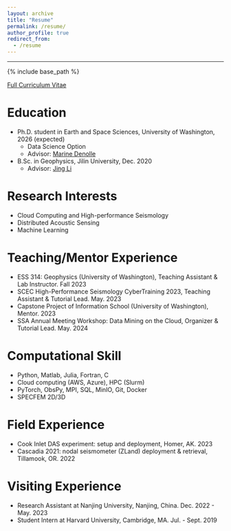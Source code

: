 ```yaml
---
layout: archive
title: "Resume"
permalink: /resume/
author_profile: true
redirect_from:
  - /resume
---
```

---
{% include base_path %}

[Full Curriculum Vitae](https://dasway.ess.washington.edu/shared/niyiyu/CV_Yiyu_Ni.pdf)

Education
======
* Ph.D. student in Earth and Space Sciences, University of Washington, 2026 (expected)
  * Data Science Option
  * Advisor: [Marine Denolle](https://ess.uw.edu/people/marine-denolle/)
* B.Sc. in Geophysics, Jilin University, Dec. 2020
  * Advisor: [Jing Li](https://scholar.google.com/citations?hl=en&user=qRXXUOQAAAAJ&view_op=list_works&sortby=pubdate)

Research Interests
======
* Cloud Computing and High-performance Seismology
* Distributed Acoustic Sensing
* Machine Learning

Teaching/Mentor Experience
======
* ESS 314: Geophysics (University of Washington), Teaching Assistant & Lab Instructor. Fall 2023
*	SCEC High-Performance Seismology CyberTraining 2023, Teaching Assistant & Tutorial Lead. May. 2023
* Capstone Project of Information School (University of Washington), Mentor. 2023
* SSA Annual Meeting Workshop: Data Mining on the Cloud, Organizer & Tutorial Lead. May. 2024

Computational Skill
======
* Python, Matlab, Julia, Fortran, C
* Cloud computing (AWS, Azure), HPC (Slurm)
* PyTorch, ObsPy, MPI, SQL, MinIO, Git, Docker
* SPECFEM 2D/3D

Field Experience
======
* Cook Inlet DAS experiment: setup and deployment, Homer, AK. 2023
*	Cascadia 2021: nodal seismometer (ZLand) deployment & retrieval, Tillamook, OR. 2022

Visiting Experience
======
* Research Assistant at Nanjing University, Nanjing, China. Dec. 2022 - May. 2023
* Student Intern at Harvard University, Cambridge, MA. Jul. - Sept. 2019